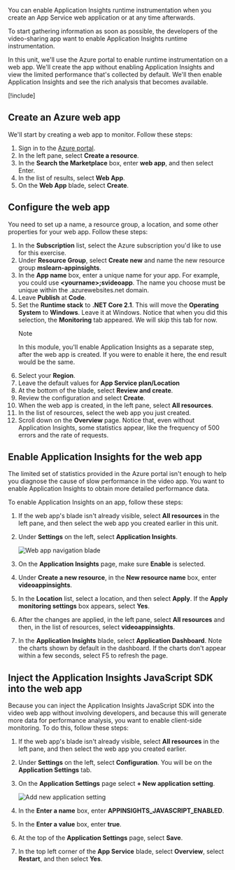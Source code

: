 You can enable Application Insights runtime instrumentation when you create an App Service web application or at any time afterwards.

To start gathering information as soon as possible, the developers of the video-sharing app want to enable Application Insights runtime instrumentation.

In this unit, we'll use the Azure portal to enable runtime instrumentation on a web app. We'll create the app without enabling Application Insights and view the limited performance that's collected by default. We'll then enable Application Insights and see the rich analysis that becomes available.

[!include[](../../../includes/azure-exercise-subscription-prerequisite.md)]

## Create an Azure web app

We'll start by creating a web app to monitor. Follow these steps:

1. Sign in to the [Azure portal](https://portal.azure.com/?azure-portal=true).
1. In the left pane, select **Create a resource**.
1. In the **Search the Marketplace** box, enter **web app**, and then select Enter.
1. In the list of results, select **Web App**.
1. On the **Web App** blade, select **Create**.

## Configure the web app

You need to set up a name, a resource group, a location, and some other properties for your web app. Follow these steps:

1. In the **Subscription** list, select the Azure subscription you'd like to use for this exercise.
1. Under **Resource Group**, select **Create new** and name the new resource group **mslearn-appinsights**.
1. In the **App name** box, enter a unique name for your app. For example, you could use **\<yourname\>;svideoapp**. The name you choose must be unique within the .azurewebsites.net domain.
1. Leave **Publish** at **Code**.
1. Set the **Runtime stack** to **.NET Core 2.1**. This will move the **Operating System** to **Windows**. Leave it at Windows. Notice that when you did this selection, the **Monitoring** tab appeared. We will skip this tab for now.
    > [!NOTE]
    > In this module, you'll enable Application Insights as a separate step, after the web app is created. If you were to enable it here, the end result would be the same.
1. Select your **Region**.
1. Leave the default values for **App Service plan/Location**
1. At the bottom of the blade, select **Review and create**.
1. Review the configuration and select **Create**.
1. When the web app is created, in the left pane, select **All resources**.
1. In the list of resources, select the web app you just created.
1. Scroll down on the **Overview** page. Notice that, even without Application Insights, some statistics appear, like the frequency of 500 errors and the rate of requests.

## Enable Application Insights for the web app

The limited set of statistics provided in the Azure portal isn't enough to help you diagnose the cause of slow performance in the video app. You want to enable Application Insights to obtain more detailed performance data.

To enable Application Insights on an app, follow these steps:

1. If the web app's blade isn't already visible, select **All resources** in the left pane, and then select the web app you created earlier in this unit.
1. Under **Settings** on the left, select **Application Insights**.

    ![Web app navigation blade](../media/3-web-app-nav-blade.png)

1. On the **Application Insights** page, make sure **Enable** is selected.
1. Under **Create a new resource**, in the **New resource name** box, enter **videoappinsights**.
1. In the **Location** list, select a location, and then select **Apply**. If the **Apply monitoring settings** box appears, select **Yes**.
1. After the changes are applied, in the left pane, select **All resources** and then, in the list of resources, select **videoappinsights**.
1. In the **Application Insights** blade, select **Application Dashboard**. Note the charts shown by default in the dashboard. If the charts don't appear within a few seconds, select F5 to refresh the page.

## Inject the Application Insights JavaScript SDK into the web app

Because you can inject the Application Insights JavaScript SDK into the video web app without involving developers, and because this will generate more data for performance analysis, you want to enable client-side monitoring. To do this, follow these steps:

1. If the web app's blade isn't already visible, select **All resources** in the left pane, and then select the web app you created earlier.
1. Under **Settings** on the left, select **Configuration**. You will be on the **Application Settings** tab.
1. On the **Application Settings** page select **+ New application setting**.

    ![Add new application setting](../media/3-enable-client-side-monitoring.png)

1. In the **Enter a name** box, enter **APPINSIGHTS_JAVASCRIPT_ENABLED**.
1. In the **Enter a value** box, enter **true**.
1. At the top of the **Application Settings** page, select **Save**.
1. In the top left corner of the **App Service** blade, select **Overview**, select **Restart**, and then select **Yes**.
